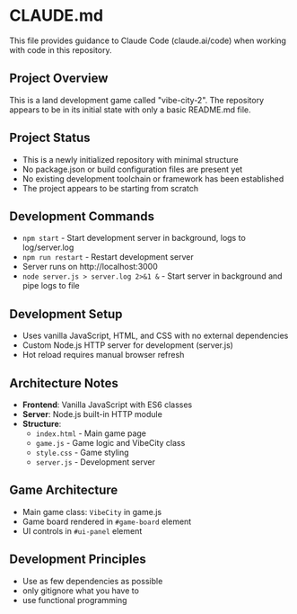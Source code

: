 # CLAUDE.md

This file provides guidance to Claude Code (claude.ai/code) when working with code in this repository.

## Project Overview
This is a land development game called "vibe-city-2". The repository appears to be in its initial state with only a basic README.md file.

## Project Status
- This is a newly initialized repository with minimal structure
- No package.json or build configuration files are present yet
- No existing development toolchain or framework has been established
- The project appears to be starting from scratch

## Development Commands
- `npm start` - Start development server in background, logs to log/server.log
- `npm run restart` - Restart development server
- Server runs on http://localhost:3000
- `node server.js > server.log 2>&1 &` - Start server in background and pipe logs to file

## Development Setup
- Uses vanilla JavaScript, HTML, and CSS with no external dependencies
- Custom Node.js HTTP server for development (server.js)
- Hot reload requires manual browser refresh

## Architecture Notes
- **Frontend**: Vanilla JavaScript with ES6 classes
- **Server**: Node.js built-in HTTP module
- **Structure**:
  - `index.html` - Main game page
  - `game.js` - Game logic and VibeCity class
  - `style.css` - Game styling
  - `server.js` - Development server

## Game Architecture
- Main game class: `VibeCity` in game.js
- Game board rendered in `#game-board` element
- UI controls in `#ui-panel` element

## Development Principles
- Use as few dependencies as possible
- only gitignore what you have to
- use functional programming